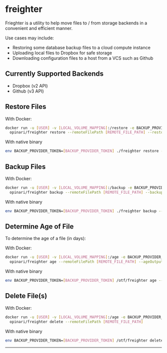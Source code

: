 # freighter


Frieghter is a utility to help move files to / from storage backends in a convenient and efficient manner.
 
Use cases may include:

- Restoring some database backup files to a cloud compute instance
- Uploading local files to Dropbox for safe storage
- Downloading configuration files to a host from a VCS such as Github


<h2>Currently Supported Backends</h2>

- Dropbox (v2 API)
- Github (v3 API)



<h2>Restore Files</h2>


With Docker:


```sh
docker run -u [USER] -v [LOCAL_VOLUME_MAPPING]:/restore -e BACKUP_PROVIDER_TOKEN=[BACKUP_PROVIDER_TOKEN] \
  opinari/freighter restore --remoteFilePath [REMOTE_FILE_PATH] --restoreFilePath /restore/[LOCAL_FILE_PATH] 
```

With native binary


```sh
env BACKUP_PROVIDER_TOKEN=[BACKUP_PROVIDER_TOKEN] ./freighter restore --remoteFilePath [REMOTE_FILE_PATH] --restoreFilePath [LOCAL_FILE_PATH] 
```


<h2>Backup Files</h2>


With Docker:


```sh
docker run -u [USER] -v [LOCAL_VOLUME_MAPPING]:/backup -e BACKUP_PROVIDER_TOKEN=[BACKUP_PROVIDER_TOKEN] \
  opinari/freighter backup --remoteFilePath [REMOTE_FILE_PATH] --backupFilePath /backup/[LOCAL_FILE_PATH] 
```

With native binary


```sh
env BACKUP_PROVIDER_TOKEN=[BACKUP_PROVIDER_TOKEN] ./freighter backup --remoteFilePath [REMOTE_FILE_PATH] --backupFilePath [LOCAL_FILE_PATH] 
```


<h2>Determine Age of File</h2>

To determine the age of a file (in days):


With Docker:


```sh
docker run -u [USER] -v [LOCAL_VOLUME_MAPPING]:/age -e BACKUP_PROVIDER_TOKEN=[BACKUP_PROVIDER_TOKEN] \
  opinari/freighter age --remoteFilePath [REMOTE_FILE_PATH] --ageOutputFilePath /age/[LOCAL_FILE_PATH] 
```


With native binary

```sh
env BACKUP_PROVIDER_TOKEN=[BACKUP_PROVIDER_TOKEN] /otf/freighter age --remoteFilePath /"$backupArchiveName".tar.gz --ageOutputFilePath /tmp/age
```

<h2>Delete File(s)</h2>


With Docker:


```sh
docker run -u [USER] -v [LOCAL_VOLUME_MAPPING]:/age -e BACKUP_PROVIDER_TOKEN=[BACKUP_PROVIDER_TOKEN] \
  opinari/freighter delete --remoteFilePath [REMOTE_FILE_PATH]
```


With native binary

```sh
env BACKUP_PROVIDER_TOKEN=[BACKUP_PROVIDER_TOKEN] /otf/freighter delete --remoteFilePath /"$backupArchiveName".tar.gz
```



<hr>
